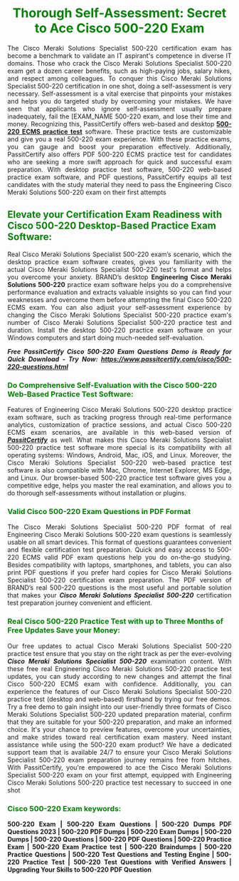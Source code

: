 <h1 style="text-align: center;"><strong><span style="display:block; color:Green; #AED6F1; ">Thorough Self-Assessment: Secret to Ace Cisco 500-220 Exam </span></strong></h1>

<p style="text-align: justify;">The Cisco Meraki Solutions Specialist 500-220 certification exam has become a benchmark to validate an IT aspirant's competence in diverse IT domains. Those who crack the Cisco Meraki Solutions Specialist 500-220 exam get a dozen career benefits, such as high-paying jobs, salary hikes, and respect among colleagues. To conquer this Cisco Meraki Solutions Specialist 500-220 certification in one shot, doing a self-assessment is very necessary. Self-assessment is a vital exercise that pinpoints your mistakes and helps you do targeted study by overcoming your mistakes. We have seen that applicants who ignore self-assessment usually prepare inadequately, fail the [EXAM_NAME 500-220 exam, and lose their time and money. Recognizing this, PassitCertify offers web-based and desktop <a href="https://www.passitcertify.com/cisco/500-220-questions.html"><strong>500-220 ECMS practice test</strong></a> software. These practice tests are customizable and give you a real 500-220 exam experience. With these practice exams, you can gauge and boost your preparation effectively. Additionally, PassitCertify also offers PDF 500-220 ECMS practice test for candidates who are seeking a more swift approach for quick and successful exam preparation. With desktop practice test software, 500-220 web-based practice exam software, and PDF questions, PassitCertify equips all test candidates with the study material they need to pass the Engineering Cisco Meraki Solutions 500-220 exam on their first attempts</p>

<h2><strong><span style="display:block; color:Green; #AED6F1; ">Elevate your Certification Exam Readiness with Cisco 500-220 Desktop-Based Practice Exam Software:</span></strong></h2>

<p style="text-align: justify;">Real Cisco Meraki Solutions Specialist 500-220 exam’s scenario, which the desktop practice exam software creates, gives you familiarity with the actual Cisco Meraki Solutions Specialist 500-220 test's format and helps you overcome your anxiety. BRAND’s desktop <strong>Engineering Cisco Meraki Solutions 500-220</strong> practice exam software helps you do a comprehensive performance evaluation and extracts valuable insights so you can find your weaknesses and overcome them before attempting the final Cisco 500-220 ECMS exam. You can also adjust your self-assessment experience by changing the Cisco Meraki Solutions Specialist 500-220 practice exam's number of Cisco Meraki Solutions Specialist 500-220 practice test and duration. Install the desktop 500-220 practice exam software on your Windows computers and start doing much-needed self-evaluation.</p>

<p style="text-align: justify;"><em><strong>Free PassitCertify Cisco 500-220 Exam Questions Demo is Ready for Quick Download - Try Now: <a href="https://www.passitcertify.com/cisco/500-220-questions.html">https://www.passitcertify.com/cisco/500-220-questions.html</a></strong></em></p>

<h3><strong><span style="display:block; color:Green; #AED6F1; ">Do Comprehensive Self-Evaluation with the Cisco 500-220 Web-Based Practice Test Software:</span></strong></h3>

<p style="text-align: justify;">Features of Engineering Cisco Meraki Solutions 500-220 desktop practice exam software, such as tracking progress through real-time performance analytics, customization of practice sessions, and actual Cisco 500-220 ECMS exam scenarios, are available in this web-based version of <u><em><strong>PassitCertify</strong></em></u> as well. What makes this Cisco Meraki Solutions Specialist 500-220 practice test software more special is its compatibility with all operating systems: Windows, Android, Mac, iOS, and Linux. Moreover, the Cisco Meraki Solutions Specialist 500-220 web-based practice test software is also compatible with Mac, Chrome, Internet Explorer, MS Edge, and Linux. Our browser-based 500-220 practice test software gives you a competitive edge, helps you master the real examination, and allows you to do thorough self-assessments without installation or plugins.</p>

<h3><strong><span style="display:block; color:Green; #AED6F1; ">Valid Cisco 500-220 Exam Questions in PDF Format </span></strong></h3>

<p style="text-align: justify;">The Cisco Meraki Solutions Specialist 500-220 PDF format of real Engineering Cisco Meraki Solutions 500-220 exam questions is seamlessly usable on all smart devices. This format of questions guarantees convenient and flexible certification test preparation. Quick and easy access to 500-220 ECMS valid PDF exam questions help you do on-the-go studying. Besides compatibility with laptops, smartphones, and tablets, you can also print PDF questions if you prefer hard copies for Cisco Meraki Solutions Specialist 500-220 certification exam preparation. The PDF version of BRAND’s real 500-220 questions is the most useful and portable solution that makes your <em><strong>Cisco Meraki Solutions Specialist 500-220</strong></em> certification test preparation journey convenient and efficient.</p>

<h3><strong><span style="display:block; color:Green; #AED6F1; ">Real Cisco 500-220 Practice Test with up to Three Months of Free Updates Save your Money:</span></strong></h3>

<p style="text-align: justify;">Our free updates to actual Cisco Meraki Solutions Specialist 500-220 practice test ensure that you stay on the right track as per the ever-evolving <strong><em>Cisco Meraki Solutions Specialist 500-220</em></strong> examination content. With these free real Engineering Cisco Meraki Solutions 500-220 practice test updates, you can study according to new changes and attempt the final Cisco 500-220 ECMS exam with confidence. Additionally, you can experience the features of our Cisco Meraki Solutions Specialist 500-220 practice test (desktop and web-based) firsthand by trying our free demos. Try a free demo to gain insight into our user-friendly three formats of Cisco Meraki Solutions Specialist 500-220 updated preparation material, confirm that they are suitable for your 500-220 preparation, and make an informed choice. It's your chance to preview features, overcome your uncertainties, and make strides toward real certification exam mastery. Need instant assistance while using the 500-220 exam product? We have a dedicated support team that is available 24/7 to ensure your Cisco Meraki Solutions Specialist 500-220 exam preparation journey remains free from hitches. With PassitCertify, you're empowered to ace the Cisco Meraki Solutions Specialist 500-220 exam on your first attempt, equipped with Engineering Cisco Meraki Solutions 500-220 practice test necessary to succeed in one shot</p>

<h3><strong><span style="display:block; color:Green; #AED6F1; ">Cisco 500-220 Exam keywords: </span></strong></h3>

<p style="text-align: justify;"><b><strong>500-220 Exam | 500-220 Exam Questions | 500-220 Dumps PDF Questions 2023 | 500-220 PDF Dumps | 500-220 Exam Dumps | 500-220 Dumps | 500-220 Questions | 500-220 PDF Questions | 500-220 Practice Exam | 500-220 Exam Practice test | 500-220 Braindumps | 500-220 Practice Questions | 500-220 Test Questions and Testing Engine | 500-220 Practice Test | 500-220 Test Questions with Verified Answers | Upgrading Your Skills to 500-220 PDF Question</strong></b></p>

